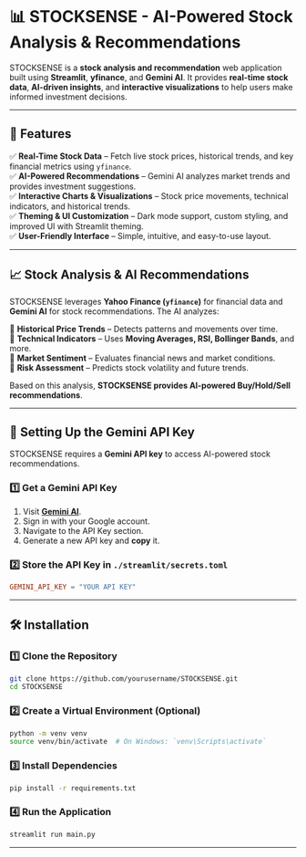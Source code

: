 # 📊 STOCKSENSE - AI-Powered Stock Analysis & Recommendations

STOCKSENSE is a **stock analysis and recommendation** web application built using **Streamlit**, **yfinance**, and **Gemini AI**. It provides **real-time stock data**, **AI-driven insights**, and **interactive visualizations** to help users make informed investment decisions. 

---

## 🚀 Features

✅ **Real-Time Stock Data** – Fetch live stock prices, historical trends, and key financial metrics using `yfinance`.  
✅ **AI-Powered Recommendations** – Gemini AI analyzes market trends and provides investment suggestions.  
✅ **Interactive Charts & Visualizations** – Stock price movements, technical indicators, and historical trends.  
✅ **Theming & UI Customization** – Dark mode support, custom styling, and improved UI with Streamlit theming.  
✅ **User-Friendly Interface** – Simple, intuitive, and easy-to-use layout.  

---

## 📈 Stock Analysis & AI Recommendations

STOCKSENSE leverages **Yahoo Finance (`yfinance`)** for financial data and **Gemini AI** for stock recommendations. The AI analyzes:

📌 **Historical Price Trends** – Detects patterns and movements over time.  
📌 **Technical Indicators** – Uses **Moving Averages, RSI, Bollinger Bands**, and more.  
📌 **Market Sentiment** – Evaluates financial news and market conditions.  
📌 **Risk Assessment** – Predicts stock volatility and future trends.  

Based on this analysis, **STOCKSENSE provides AI-powered Buy/Hold/Sell recommendations**.

---

## 🔑 Setting Up the Gemini API Key

STOCKSENSE requires a **Gemini API key** to access AI-powered stock recommendations.  

### 1️⃣ **Get a Gemini API Key**
1. Visit **[Gemini AI](https://ai.google.dev/)**.
2. Sign in with your Google account.
3. Navigate to the API Key section.
4. Generate a new API key and **copy** it.

### 2️⃣ **Store the API Key in `./streamlit/secrets.toml`**
```toml
GEMINI_API_KEY = "YOUR API KEY"
```

---

## 🛠 Installation

### 1️⃣ **Clone the Repository**
```sh
git clone https://github.com/yourusername/STOCKSENSE.git
cd STOCKSENSE
```

### 2️⃣ **Create a Virtual Environment (Optional)**
```sh
python -m venv venv
source venv/bin/activate  # On Windows: `venv\Scripts\activate`
```

### 3️⃣ **Install Dependencies**
```sh
pip install -r requirements.txt
```

### 4️⃣ **Run the Application**
```sh
streamlit run main.py
```

---